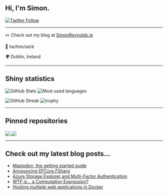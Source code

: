 ## Hi, I'm Simon.

[![Twitter Follow](https://img.shields.io/twitter/follow/ImSimonReynolds?style=flat-square&color=blueviolet)](https://twitter.com/ImSimonReynolds)

----

:pencil2: Check out my blog at [SimonReynolds.ie](https://simonreynolds.ie)

:man: he/him/sé/é

:earth_africa: Dublin, Ireland

----
## Shiny statistics

![GitHub Stats](https://github-readme-stats.vercel.app/api?username=simon-reynolds&count_private=true&theme=radical)
![Most used languages](https://github-readme-stats.vercel.app/api/top-langs/?username=simon-reynolds&theme=radical&layout=compact)


![GitHub Streak](https://github-readme-streak-stats.herokuapp.com?user=simon-reynolds&theme=radical&hide_border=true)
![trophy](https://github-profile-trophy.vercel.app/?username=simon-reynolds&theme=darkhub&no-frame=true&row=2&column=3)


----
## Pinned repositories

<a href="https://github.com/efcore/efcore.fsharp">
  <img align="center" src="https://github-readme-stats.vercel.app/api/pin/?username=efcore&repo=efcore.fsharp&theme=radical" />
</a>
<a href="https://github.com/simon-reynolds/efcore.fsharp.mvcauth">
  <img align="center" src="https://github-readme-stats.vercel.app/api/pin/?username=simon-reynolds&repo=efcore.fsharp.mvcauth&theme=radical" />
</a>

----
## Check out my latest blog posts...

<!-- BLOG-POST-LIST:START -->
- [Mastodon, the getting started guide](simonreynolds.ie/mastodon-the-getting-started-guide/)
- [Announcing EFCore.FSharp](simonreynolds.ie/announcing-efcore-fsharp/)
- [Azure Storage Explorer and Multi-Factor Authentication](simonreynolds.ie/azure-storage-explorer-and-multi-factor-authentication/)
- [WTF is... a Computation Expression?](simonreynolds.ie/wtf-is-a-computation-expression/)
- [Hosting multiple web applications in Docker](simonreynolds.ie/hosting-multiple-web-applications-in-docker/)
<!-- BLOG-POST-LIST:END -->
